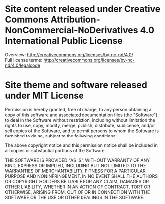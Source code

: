 # Site content released under Creative Commons Attribution-NonCommercial-NoDerivatives 4.0 International Public License  
Overview: http://creativecommons.org/licenses/by-nc-nd/4.0/  
Full license terms: http://creativecommons.org/licenses/by-nc-nd/4.0/legalcode  


# Site theme and software released under MIT License
Permission is hereby granted, free of charge, to any person obtaining a copy of this software and associated documentation files (the "Software"), to deal in the Software without restriction, including without limitation the rights to use, copy, modify, merge, publish, distribute, sublicense, and/or sell copies of the Software, and to permit persons to whom the Software is furnished to do so, subject to the following conditions:

The above copyright notice and this permission notice shall be included in all copies or substantial portions of the Software.

THE SOFTWARE IS PROVIDED "AS IS", WITHOUT WARRANTY OF ANY KIND, EXPRESS OR IMPLIED, INCLUDING BUT NOT LIMITED TO THE WARRANTIES OF MERCHANTABILITY, FITNESS FOR A PARTICULAR PURPOSE AND NONINFRINGEMENT. IN NO EVENT SHALL THE AUTHORS OR COPYRIGHT HOLDERS BE LIABLE FOR ANY CLAIM, DAMAGES OR OTHER LIABILITY, WHETHER IN AN ACTION OF CONTRACT, TORT OR OTHERWISE, ARISING FROM, OUT OF OR IN CONNECTION WITH THE SOFTWARE OR THE USE OR OTHER DEALINGS IN THE SOFTWARE.
